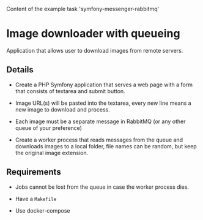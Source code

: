 
Content of the example task 'symfony-messenger-rabbitmq'

# Image downloader with queueing

Application that allows user to download images from remote servers.



## Details

- Create a PHP Symfony application that serves a web page with a form that consists of textarea and submit button.

- Image URL(s) will be pasted into the textarea, every new line means a new image to download and process.

- Each image must be a separate message in RabbitMQ (or any other queue of your preference)

- Create a worker process that reads messages from the queue and downloads images to a local folder, file names can be random, but keep the original image extension.



## Requirements

- Jobs cannot be lost from the queue in case the worker process dies.

- Have a `Makefile`

- Use docker-compose
